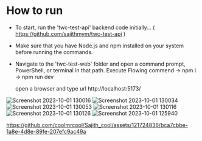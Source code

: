 # How to run

* To start, run the 'twc-test-api' backend code initially...
    ( https://github.com/sajithmym/twc-test-api )

* Make sure that you have Node.js and npm installed on your system before running the commands.

* Navigate to the 'twc-test-web' folder and open a command prompt, PowerShell, or terminal in that path.
	Execute Flowing commend
		-> npm i
		-> npm run dev

    open a browser and type url http://localhost:5173/


![Screenshot 2023-10-01 130016](https://github.com/coolmrcool/Sajith_cool/assets/121724836/a8380962-3de8-4a01-9fb9-3f58fb0cbb76)
![Screenshot 2023-10-01 130034](https://github.com/coolmrcool/Sajith_cool/assets/121724836/42973240-b5b0-4ceb-91cd-a373fe6908ab)
![Screenshot 2023-10-01 130053](https://github.com/coolmrcool/Sajith_cool/assets/121724836/944aa126-5186-4902-b46e-a252b5b59373)
![Screenshot 2023-10-01 130116](https://github.com/coolmrcool/Sajith_cool/assets/121724836/e788bef5-c4c6-4895-82d9-0a2a123105bd)
![Screenshot 2023-10-01 130126](https://github.com/coolmrcool/Sajith_cool/assets/121724836/2db841a9-df98-48ae-b805-f0f20aecb5cb)
![Screenshot 2023-10-01 125940](https://github.com/coolmrcool/Sajith_cool/assets/121724836/67d241f0-5558-4379-9fb2-d1eb61c0131d)

https://github.com/coolmrcool/Sajith_cool/assets/121724836/bca7cbbe-1a8e-4d8e-89fe-207efc9ac49a

